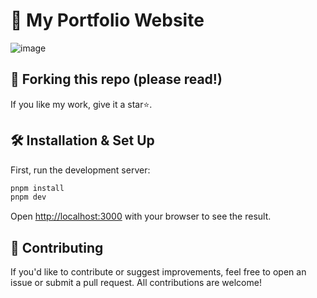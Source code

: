 # 🚀 My Portfolio Website

![image](/preview.png)

## 🚨 Forking this repo (please read!)

If you like my work, give it a star⭐.


## 🛠 Installation & Set Up

First, run the development server:

```bash
pnpm install
pnpm dev
```

Open [http://localhost:3000](http://localhost:3000) with your browser to see the result.

## 🤝 Contributing
If you'd like to contribute or suggest improvements, feel free to open an issue or submit a pull request. All contributions are welcome!
